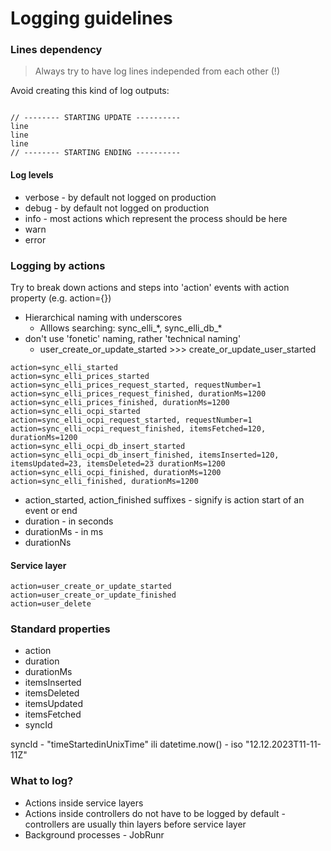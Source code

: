 # Logging guidelines



### Lines dependency&#x20;

> Always try to have log lines independed from each other (!)

Avoid creating this kind of log outputs:&#x20;

```

// -------- STARTING UPDATE ----------
line
line
line 
// -------- STARTING ENDING ----------

```

#### Log levels

* verbose - by default not logged on production
* debug - by default not logged on production
* info - most actions which represent the process should be here
* warn
* error

### Logging by actions

Try to break down actions and steps into 'action' events with action property (e.g. action={})

* Hierarchical naming with underscores
  * Alllows searching: sync\_elli\_\*, sync\_elli\_db\_\*
* don't use 'fonetic' naming, rather 'technical naming'&#x20;
  * user\_create\_or\_update\_started >>> create\_or\_update\_user\_started

```
action=sync_elli_started
action=sync_elli_prices_started 
action=sync_elli_prices_request_started, requestNumber=1
action=sync_elli_prices_request_finished, durationMs=1200 
action=sync_elli_prices_finished, durationMs=1200
action=sync_elli_ocpi_started 
action=sync_elli_ocpi_request_started, requestNumber=1 
action=sync_elli_ocpi_request_finished, itemsFetched=120, durationMs=1200 
action=sync_elli_ocpi_db_insert_started 
action=sync_elli_ocpi_db_insert_finished, itemsInserted=120, itemsUpdated=23, itemsDeleted=23 durationMs=1200 
action=sync_elli_ocpi_finished, durationMs=1200
action=sync_elli_finished, durationMs=1200
```

* action\_started, action\_finished suffixes - signify is action start of an event or end&#x20;
* duration - in seconds&#x20;
* durationMs - in ms
* durationNs

#### Service layer   &#x20;

```
action=user_create_or_update_started
action=user_create_or_update_finished 
action=user_delete
```



### Standard properties

* action
* duration
* durationMs
* itemsInserted
* itemsDeleted
* itemsUpdated
* itemsFetched
* syncId

syncId - "timeStartedinUnixTime" ili datetime.now() - iso "12.12.2023T11-11-11Z"



### What to log?

* Actions inside service layers
* Actions inside controllers do not have to be logged by default - controllers are usually thin layers before service layer
* Background processes - JobRunr&#x20;



